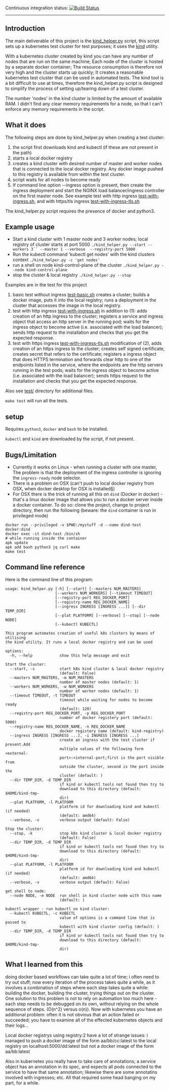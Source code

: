 Continuous integration status: [![Build Status](https://github.com/MoserMichael/kind-helper/actions/workflows/c-cpp.yml/badge.svg)](https://github.com/MoserMichael/kind-helper/actions/workflows/c-cpp.yml)

<hr>

## Introduction

The main deliverable of this project is the [kind\_helper.py](https://github.com/MoserMichael/kind-helper/blob/master/kind_helper.py) script, this script sets up a kubernetes test cluster for test purposes; it uses the [kind](https://kubernetes.io/docs/setup/learning-environment/kind/) utility.

With a kubernetes cluster created by kind you can have any number of nodes that are run on the same machine; Each node of the cluster is hosted by a separate docker container; The resource consumption is therefore not very high and the cluster starts up quickly; It creates a reasonable kubernetes test cluster that can be used in automated tests. The kind tool is a bit difficult to use at times, therefore the kind\_helper.py script is designed to simplify the process of setting up/tearing down of a test cluster.

The number 'nodes' in the kind cluster is limited by the amount of available RAM. I didn't find any clear memory requirements for a node, so that I can't enforce any memory requirements in the script.

## What it does

The following steps are done by kind\_helper.py when creating a test cluster:

1. the script first downloads kind and kubectl (if these are not present in the path)
2. starts a local docker registry 
3. creates a kind cluster with desired number of master and worker nodes that is connected to the local docker registry. Any docker image pushed to this registry is available from within the test cluster.
4. script waits for all nodes to become ready
5. If command line option --ingress option is present, then create the ingress deployment and start the NGINX load balancer/ingress controller on the first master node. See example test with http ingress [test-with-ingress.sh](https://github.com/MoserMichael/kind-helper/blob/master/test/test-with-ingress.sh), and with https/tls ingress [test-with-ingress-tls.sh](https://github.com/MoserMichael/kind-helper/blob/master/test/test-with-ingress-tls.sh)   

The kind\_helper.py script requires the presence of docker and python3.

## Example usage 

* Start a kind cluster with 1 master node and 3 worker nodes; local registry of cluster starts at port 5000 ```./kind_helper.py --start --workers 3`` --master 1 --verbose  --registry-port 5000```
* Run the kubectl command 'kubectl get nodes' with the kind clusters context ```./kind_helper.py -c 'get nodes'```
* run a shell on node kind-control-plane of the cluster ```./kind_helper.py --node kind-control-plane```
* stop the cluster & local registry ```./kind_helper.py --stop```

Examples are in the test for this project 

1. basic test without ingress [test-basic.sh](https://github.com/MoserMichael/kind-helper/blob/master/test/test-basic.sh) 
 creates a cluster; builds a docker image, puts it into the local registry; runs a deployment in the cluster that accesses the image in the local registry.
2. test with http ingress [test-with-ingress.sh](https://github.com/MoserMichael/kind-helper/blob/master/test/test-with-ingress.sh) in addition to (1): adds creation of an http ingress to the cluster; registers a service and ingress object that access an http server in the running pod; waits for the ingress object to become active (i.e. associated with the load balancer); sends http request to the installation and checks that you get the expected response.
3. test with https ingress [test-with-ingress-tls.sh](https://github.com/MoserMichael/kind-helper/blob/master/test/test-with-ingress-tls.sh)  modification of (2), adds creation of an https ingress to the cluster; creates self signed certificate, creates secret that refers to the certificate; registers a ingress object that does HTTPS termination and forwards clear http to one of the endpoints listed in the service, where the endpoints are the http servers running in the test pods; waits for the ingress object to become active (i.e. associated with the load balancer); sends https request to the installation and checks that you get the expected response.


Also see [test/](https://github.com/MoserMichael/kind-helper/tree/master/test) directory for additional files.

`make test` will run all the tests.

## setup 

Requires ```python3```, ```docker``` and ```bash``` to be installed. 

```kubectl``` and ```kind``` are downloaded by the script, if not present.

## Bugs/Limitation

* Currently it works on Linux - when running a cluster with one master, The problem is that the deployment of the ingress controller is ignoring the ```ingress-ready``` node selector.
* There is a problem on OSX (can't push to local docker registry from OSX, when docker desktop for OSX is installed§)
* For OSX there is the trick of running all this on ```dind``` (Docker in docker) - that's a linux docker image that allows you to run a docker server inside a docker container.
To do so: clone the project, change to project directory, then run the following (beware: the ```dind``` container is run in privileged mode)
```
docker run --privileged -v $PWD:/mystuff -d --name dind-test docker:dind
docker exec -it dind-test /bin/sh
# while running inside the container
apk update
apk add bash python3 jq curl make
make test 
```

## Command line reference

Here is the command line of this program:

```
usage: kind_helper.py [-h] [--start] [--masters NUM_MASTERS]
                      [--workers NUM_WORKERS] [--timeout TIMEOUT]
                      [--registry-port REG_DOCKER_PORT]
                      [--registry-name REG_DOCKER_NAME]
                      [--ingress INGRESS [INGRESS ...]] [--dir TEMP_DIR]
                      [--plat PLATFORM] [--verbose] [--stop] [--node NODE]
                      [--kubectl KUBECTL]

This program automates creation of useful k8s clusters by means of utilising
the kind utility. It runs a local docker registry and can be used

options:
  -h, --help            show this help message and exit

Start the cluster:
  --start, -s           start k8s kind cluster & local docker registry
                        (default: False)
  --masters NUM_MASTERS, -m NUM_MASTERS
                        number of master nodes (default: 1)
  --workers NUM_WORKERS, -w NUM_WORKERS
                        number of worker nodes (default: 1)
  --timeout TIMEOUT, -t TIMEOUT
                        timeout while waiting for nodes to become ready
                        (default: 120)
  --registry-port REG_DOCKER_PORT, -p REG_DOCKER_PORT
                        number of docker registery port (default: 5000)
  --registry-name REG_DOCKER_NAME, -n REG_DOCKER_NAME
                        docker registery name (default: kind-registry)
  --ingress INGRESS [INGRESS ...], -i INGRESS [INGRESS ...]
                        create an ingress with the test cluster if present.Add
                        multiple values of the following form <external-
                        port>:<internal-port;first is the port visible from
                        outside the cluster, second is the port inside the
                        cluster (default: )
  --dir TEMP_DIR, -d TEMP_DIR
                        if kind or kubectl tools not found then try to
                        download to this directory (default: $HOME/kind-tmp-
                        dir)
  --plat PLATFORM, -l PLATFORM
                        platform id for downloading kind and kubectl (if needed)
                        (default: amd64)
  --verbose, -v         verbose output (default: False)

Stop the cluster:
  --stop, -k            stop k8s kind cluster & local docker registry
                        (default: False)
  --dir TEMP_DIR, -d TEMP_DIR
                        if kind or kubectl tools not found then try to
                        download to this directory (default: $HOME/kind-tmp-
                        dir)
  --plat PLATFORM, -l PLATFORM
                        platform id for downloading kind and kubectl (if needed)
                        (default: amd64)
  --verbose, -v         verbose output (default: False)

get shell to node:
  --node NODE, -e NODE  run shell in kind cluster node with this name
                        (default: )

kubectl wrapper - run kubectl on kind cluster:
  --kubectl KUBECTL, -c KUBECTL
                        value of options is a command line that is passed to
                        kubectl with kind cluster config (default: )
  --dir TEMP_DIR, -d TEMP_DIR
                        if kind or kubectl tools not found then try to
                        download to this directory (default: $HOME/kind-tmp-
                        dir)
```

## What I learned from this

doing docker based workflows can take quite a lot of time; i often need to try out stuff; now every iteration of the process takes quite a while, as it involves a combination of steps where each step takes quite a while: building the docker, building the cluster, trying things out on the cluster. One solution to this problem is not to rely on automation too much here - each step needs to be debugged on its own, without relying on the whole sequence of steps. (O(n^2) versus o(n)). Now with kubernetes you have an additional problem: often it is not obvious that an action failed or succeeded; you have to examine all of the effected kubernetes objects and their logs...

Local docker registrys using registry:2 have a lot of strange issues: i managed to push a docker image of the form aa/bb/cc:latest to the local registry on localhost:5000/dd:latest but not a docker image of the form aa/bb:latest

Also in kubernetes you really have to take care of annotations; a service object has an annotation in its spec, and expects all pods connected to the service to have that same annotation; likewise there are some annotatins involved with ingresses; etc.
 All that required some head banging on my part, for a while.
